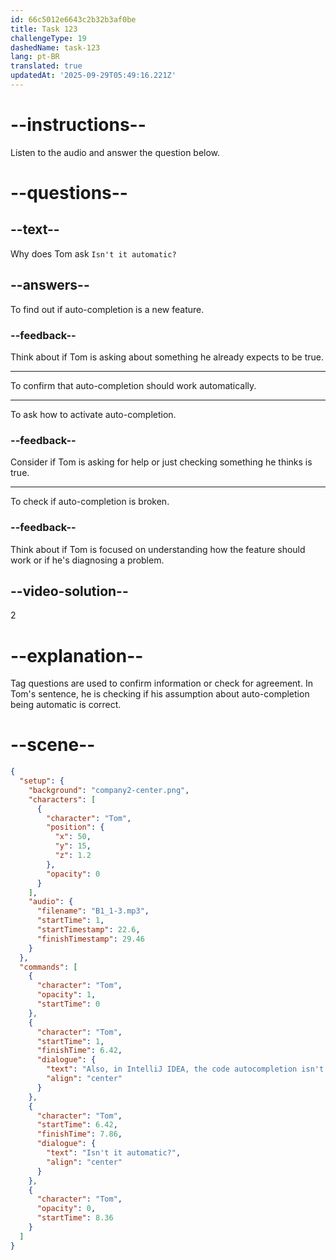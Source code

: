 ```yaml
---
id: 66c5012e6643c2b32b3af0be
title: Task 123
challengeType: 19
dashedName: task-123
lang: pt-BR
translated: true
updatedAt: '2025-09-29T05:49:16.221Z'
---
```


<!-- Audio Reference:
Tom: Also, in IntelliJ IDEA, the code auto-completion isn't popping up. Isn't it automatic? -->

# --instructions--

Listen to the audio and answer the question below.

# --questions--

## --text--

Why does Tom ask `Isn't it automatic?`

## --answers--

To find out if auto-completion is a new feature.

### --feedback--

Think about if Tom is asking about something he already expects to be true.

---

To confirm that auto-completion should work automatically.

---

To ask how to activate auto-completion.

### --feedback--

Consider if Tom is asking for help or just checking something he thinks is true.

---

To check if auto-completion is broken.

### --feedback--

Think about if Tom is focused on understanding how the feature should work or if he's diagnosing a problem.
  
## --video-solution--

2

# --explanation--

Tag questions are used to confirm information or check for agreement. In Tom's sentence, he is checking if his assumption about auto-completion being automatic is correct.

# --scene--

```json
{
  "setup": {
    "background": "company2-center.png",
    "characters": [
      {
        "character": "Tom",
        "position": {
          "x": 50,
          "y": 15,
          "z": 1.2
        },
        "opacity": 0
      }
    ],
    "audio": {
      "filename": "B1_1-3.mp3",
      "startTime": 1,
      "startTimestamp": 22.6,
      "finishTimestamp": 29.46
    }
  },
  "commands": [
    {
      "character": "Tom",
      "opacity": 1,
      "startTime": 0
    },
    {
      "character": "Tom",
      "startTime": 1,
      "finishTime": 6.42,
      "dialogue": {
        "text": "Also, in IntelliJ IDEA, the code autocompletion isn't popping up.",
        "align": "center"
      }
    },
    {
      "character": "Tom",
      "startTime": 6.42,
      "finishTime": 7.86,
      "dialogue": {
        "text": "Isn't it automatic?",
        "align": "center"
      }
    },
    {
      "character": "Tom",
      "opacity": 0,
      "startTime": 8.36
    }
  ]
}
```
